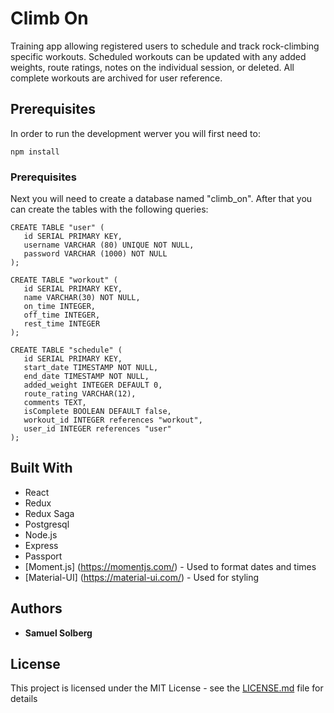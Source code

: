 # Climb On
Training app allowing registered users to schedule and track rock-climbing specific workouts. Scheduled workouts can be       updated with any added weights, route ratings, notes on the individual session, or deleted. All complete workouts are         archived for user reference.

## Prerequisites
In order to run the development werver you will first need to:
  ```
  npm install
  ```
 ### Prerequisites
 Next you will need to create a database named "climb_on". After that you can create the tables with the following queries:
 ```
 CREATE TABLE "user" (
    id SERIAL PRIMARY KEY,
    username VARCHAR (80) UNIQUE NOT NULL,
    password VARCHAR (1000) NOT NULL
);

CREATE TABLE "workout" (
	id SERIAL PRIMARY KEY,
	name VARCHAR(30) NOT NULL,
	on_time INTEGER,
	off_time INTEGER,
	rest_time INTEGER
);

CREATE TABLE "schedule" (
	id SERIAL PRIMARY KEY,
	start_date TIMESTAMP NOT NULL,
	end_date TIMESTAMP NOT NULL,
	added_weight INTEGER DEFAULT 0,
	route_rating VARCHAR(12),
	comments TEXT,
	isComplete BOOLEAN DEFAULT false,
	workout_id INTEGER references "workout",
	user_id INTEGER references "user"
);
 ```
 ## Built With
 * React
 * Redux 
 * Redux Saga
 * Postgresql
 * Node.js
 * Express
 * Passport
 * [Moment.js] (https://momentjs.com/) - Used to format dates and times
 * [Material-UI] (https://material-ui.com/) - Used for styling
 
## Authors

* **Samuel Solberg**

## License

This project is licensed under the MIT License - see the [LICENSE.md](LICENSE.md) file for details
